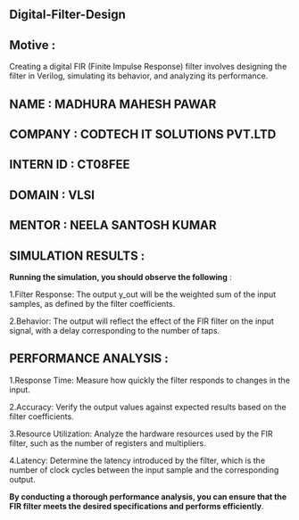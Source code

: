 ## Digital-Filter-Design 
## Motive :
   Creating a digital FIR (Finite Impulse Response) filter involves designing the filter in Verilog, simulating its behavior, and analyzing its performance.
## NAME : MADHURA MAHESH PAWAR
## COMPANY : CODTECH IT SOLUTIONS PVT.LTD
## INTERN ID : CT08FEE
## DOMAIN : VLSI
## MENTOR : NEELA SANTOSH KUMAR

## SIMULATION RESULTS :
   **Running the simulation, you should observe the following** :

  1.Filter Response: The output y_out will be the weighted sum of the input samples, as defined by the filter coefficients.

  2.Behavior: The output will reflect the effect of the FIR filter on the input signal, with a delay corresponding to the number of taps.

## PERFORMANCE ANALYSIS :
   1.Response Time: Measure how quickly the filter responds to changes in the input.

   2.Accuracy: Verify the output values against expected results based on the filter coefficients.

   3.Resource Utilization: Analyze the hardware resources used by the FIR filter, such as the number of registers and multipliers.

   4.Latency: Determine the latency introduced by the filter, which is the number of clock cycles between the input sample and the corresponding output.

   **By conducting a thorough performance analysis, you can ensure that the FIR filter meets the desired specifications and performs efficiently**.
